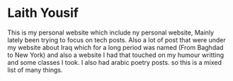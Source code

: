 # Laith Yousif

This is my personal website which include ny personal website, Mainly lately been trying to focus on tech posts. Also a lot of post that were under my website about Iraq which for a long period was named (From Baghdad to New York) and also a website I had that touched on my humour writting and some classes I took. I also had arabic poetry posts. so this is a mixed list of many things. 
